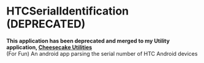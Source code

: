 # HTCSerialIdentification (DEPRECATED)

**This application has been deprecated and merged to my Utility application, [Cheesecake Utilities](http://github.com/itachi1706/CheesecakeUtilities)**  
(For Fun) An android app parsing the serial number of HTC Android devices
